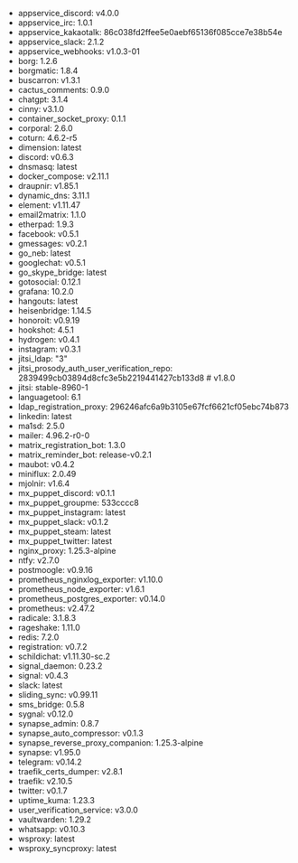 * appservice_discord: v4.0.0
* appservice_irc: 1.0.1
* appservice_kakaotalk: 86c038fd2ffee5e0aebf65136f085cce7e38b54e
* appservice_slack: 2.1.2
* appservice_webhooks: v1.0.3-01
* borg: 1.2.6
* borgmatic: 1.8.4
* buscarron: v1.3.1
* cactus_comments: 0.9.0
* chatgpt: 3.1.4
* cinny: v3.1.0
* container_socket_proxy: 0.1.1
* corporal: 2.6.0
* coturn: 4.6.2-r5
* dimension: latest
* discord: v0.6.3
* dnsmasq: latest
* docker_compose: v2.11.1
* draupnir: v1.85.1
* dynamic_dns: 3.11.1
* element: v1.11.47
* email2matrix: 1.1.0
* etherpad: 1.9.3
* facebook: v0.5.1
* gmessages: v0.2.1
* go_neb: latest
* googlechat: v0.5.1
* go_skype_bridge: latest
* gotosocial: 0.12.1
* grafana: 10.2.0
* hangouts: latest
* heisenbridge: 1.14.5
* honoroit: v0.9.19
* hookshot: 4.5.1
* hydrogen: v0.4.1
* instagram: v0.3.1
* jitsi_ldap: "3"
* jitsi_prosody_auth_user_verification_repo: 2839499cb03894d8cfc3e5b2219441427cb133d8 # v1.8.0
* jitsi: stable-8960-1
* languagetool: 6.1
* ldap_registration_proxy: 296246afc6a9b3105e67fcf6621cf05ebc74b873
* linkedin: latest
* ma1sd: 2.5.0
* mailer: 4.96.2-r0-0
* matrix_registration_bot: 1.3.0
* matrix_reminder_bot: release-v0.2.1
* maubot: v0.4.2
* miniflux: 2.0.49
* mjolnir: v1.6.4
* mx_puppet_discord: v0.1.1
* mx_puppet_groupme: 533cccc8
* mx_puppet_instagram: latest
* mx_puppet_slack: v0.1.2
* mx_puppet_steam: latest
* mx_puppet_twitter: latest
* nginx_proxy: 1.25.3-alpine
* ntfy: v2.7.0
* postmoogle: v0.9.16
* prometheus_nginxlog_exporter: v1.10.0
* prometheus_node_exporter: v1.6.1
* prometheus_postgres_exporter: v0.14.0
* prometheus: v2.47.2
* radicale: 3.1.8.3
* rageshake: 1.11.0
* redis: 7.2.0
* registration: v0.7.2
* schildichat: v1.11.30-sc.2
* signal_daemon: 0.23.2
* signal: v0.4.3
* slack: latest
* sliding_sync: v0.99.11
* sms_bridge: 0.5.8
* sygnal: v0.12.0
* synapse_admin: 0.8.7
* synapse_auto_compressor: v0.1.3
* synapse_reverse_proxy_companion: 1.25.3-alpine
* synapse: v1.95.0
* telegram: v0.14.2
* traefik_certs_dumper: v2.8.1
* traefik: v2.10.5
* twitter: v0.1.7
* uptime_kuma: 1.23.3
* user_verification_service: v3.0.0
* vaultwarden: 1.29.2
* whatsapp: v0.10.3
* wsproxy: latest
* wsproxy_syncproxy: latest
